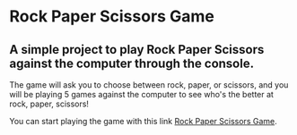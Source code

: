 # **Rock Paper Scissors** Game

## A simple project to play Rock Paper Scissors against the computer through the console.

The game will ask you to choose between rock, paper, or scissors, and you will be playing 5 games against the computer to see who's the better at rock, paper, scissors!

You can start playing the game with this link [Rock Paper Scissors Game](https://requin883.github.io/RockPaperScissors_Game/).
